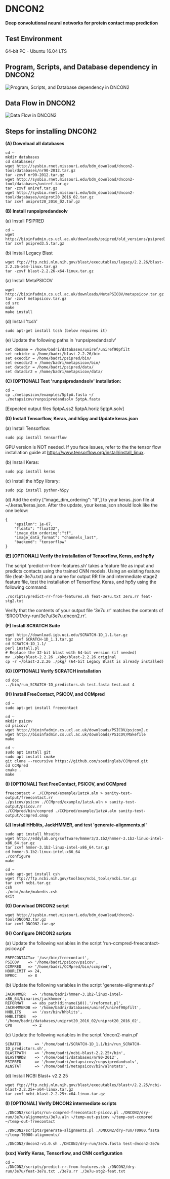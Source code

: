 # DNCON2
**Deep convolutional neural networks for protein contact map prediction**

Test Environment
--------------------------------------------------------------------------------------
64-bit PC - Ubuntu 16.04 LTS

Program, Scripts, and Database dependency in DNCON2
--------------------------------------------------------------------------------------
![Program, Scripts, and Database dependency in DNCON2](https://github.com/multicom-toolbox/DNCON2/blob/master/dependency.PNG)

Data Flow in DNCON2
--------------------------------------------------------------------------------------
![Data Flow in DNCON2](https://github.com/multicom-toolbox/DNCON2/blob/master/dataflow.PNG)


Steps for installing DNCON2
--------------------------------------------------------------------------------------
**(A) Download all databases**  
```
cd ~  
mkdir databases  
cd databases/  
wget http://sysbio.rnet.missouri.edu/bdm_download/dncon2-tool/databases/nr90-2012.tar.gz  
tar -zxvf nr90-2012.tar.gz  
wget http://sysbio.rnet.missouri.edu/bdm_download/dncon2-tool/databases/uniref.tar.gz  
tar -zxvf uniref.tar.gz  
wget http://sysbio.rnet.missouri.edu/bdm_download/dncon2-tool/databases/uniprot20_2016_02.tar.gz  
tar zxvf uniprot20_2016_02.tar.gz  
```

**(B) Install runpsipredandsolv**  

(a) Install PSIPRED
```
cd ~
wget http://bioinfadmin.cs.ucl.ac.uk/downloads/psipred/old_versions/psipred3.5.tar.gz
tar zxvf psipred3.5.tar.gz
```
(b) Install Legacy Blast
```
wget ftp://ftp.ncbi.nlm.nih.gov/blast/executables/legacy/2.2.26/blast-2.2.26-x64-linux.tar.gz
tar -zxvf blast-2.2.26-x64-linux.tar.gz
```
(a) Install MetaPSICOV
```
wget http://bioinfadmin.cs.ucl.ac.uk/downloads/MetaPSICOV/metapsicov.tar.gz
tar -zxvf metapsicov.tar.gz
cd src
make
make install
```
(d) Install 'tcsh'
```
sudo apt-get install tcsh (below requires it)
```
(e) Update the following paths in 'runpsipredandsolv'
```
set dbname = /home/badri/databases/uniref/uniref90pfilt
set ncbidir = /home/badri/blast-2.2.26/bin
set execdir = /home/badri/psipred/bin/
set execdir2 = /home/badri/metapsicov/bin/
set datadir = /home/badri/psipred/data/ 
set datadir2 = /home/badri/metapsicov/data/
```

**(C) [OPTIONAL] Test 'runpsipredandsolv' installation:**  
```
cd ~
cp ./metapsicov/examples/5ptpA.fasta ~/
./metapsicov/runpsipredandsolv 5ptpA.fasta
```
[Expected output files 5ptpA.ss2 5ptpA.horiz 5ptpA.solv]

**(D) Install Tensorflow, Keras, and h5py and Update keras.json**

(a) Install Tensorflow: 
```
sudo pip install tensorflow
```
GPU version is NOT needed. If you face issues, refer to the the tensor flow installation guide at https://www.tensorflow.org/install/install_linux.

(b) Install Keras:
```
sudo pip install keras
```
(c) Install the h5py library:  
```
sudo pip install python-h5py
```

(d) Add the entry [“image_dim_ordering": "tf”,] to your keras..json file at ~/.keras/keras.json. After the update, your keras.json should look like the one below:  
```
{
    "epsilon": 1e-07,
    "floatx": "float32",
    "image_dim_ordering":"tf",
    "image_data_format": "channels_last",
    "backend": "tensorflow"
}
```

**(E) [OPTIONAL] Verify the installation of Tensorflow, Keras, and hp5y**  

The script ‘predict-rr-from-features.sh’ takes a feature file as input and predicts contacts using the trained CNN models. Using an existing feature file (feat-3e7u.txt) and a name for output RR file and intermediate stage2 feature file, test the installation of Tensorflow, Keras, and hp5y using the following command:
```
./scripts/predict-rr-from-features.sh feat-3e7u.txt 3e7u.rr feat-stg2.txt
```
Verify that the contents of your output file ‘3e7u.rr’ matches the contents of ‘$ROOT/dry-run/3e7u/3e7u.dncon2.rr’.

**(F) Install SCRATCH Suite** 
```
wget http://download.igb.uci.edu/SCRATCH-1D_1.1.tar.gz
tar zxvf SCRATCH-1D_1.1.tar.gz
cd SCRATCH-1D_1.1/
perl install.pl
# Replace the 32-bit blast with 64-bit version (if needed)
mv ./pkg/blast-2.2.26 ./pkg/blast-2.2.26.original
cp -r ~/blast-2.2.26 ./pkg/ (64-bit Legacy Blast is already installed)
```

**(G) [OPTIONAL] Verify SCRATCH installation**  
```
cd doc
../bin/run_SCRATCH-1D_predictors.sh test.fasta test.out 4
```

**(H) Install FreeContact, PSICOV, and CCMpred**  
```
cd ~
sudo apt-get install freecontact

cd ~
mkdir psicov
cd psicov/
wget http://bioinfadmin.cs.ucl.ac.uk/downloads/PSICOV/psicov2.c
wget http://bioinfadmin.cs.ucl.ac.uk/downloads/PSICOV/Makefile
make

cd ~
sudo apt install git
sudo apt install cmake
git clone --recursive https://github.com/soedinglab/CCMpred.git
cd CCMpred
cmake .
make
```

**(I) [OPTIONAL] Test FreeContact, PSICOV, and CCMpred**  
```
freecontact < ./CCMpred/example/1atzA.aln > sanity-test-output/freecontact.rr
./psicov/psicov ./CCMpred/example/1atzA.aln > sanity-test-output/psicov.rr
./CCMpred/bin/ccmpred ./CCMpred/example/1atzA.aln sanity-test-output/ccmpred.cmap
```

**(J) Install HHblits, JackHMMER, and test 'generate-alignments.pl'**  
```
sudo apt install hhsuite
wget http://eddylab.org/software/hmmer3/3.1b2/hmmer-3.1b2-linux-intel-x86_64.tar.gz
tar zxvf hmmer-3.1b2-linux-intel-x86_64.tar.gz
cd hmmer-3.1b2-linux-intel-x86_64
./configure
make
```
```
cd ~
sudo apt-get install csh
wget ftp://ftp.ncbi.nih.gov/toolbox/ncbi_tools/ncbi.tar.gz
tar zxvf ncbi.tar.gz
csh
./ncbi/make/makedis.csh
exit
```

**(G) Donwload DNCON2 script**
```
wget http://sysbio.rnet.missouri.edu/bdm_download/dncon2-tool/DNCON2.tar.gz
tar zxvf DNCON2.tar.gz
```

**(H) Configure DNCON2 scripts**  

(a) Update the following variables in the script 'run-ccmpred-freecontact-psicov.pl'
```
FREECONTACT=> '/usr/bin/freecontact',
PSICOV    => '/home/badri/psicov/psicov',
CCMPRED   => '/home/badri/CCMpred/bin/ccmpred',
HOURLIMIT => 24,
NPROC     => 8
```

(b) Update the following variables in the script 'generate-alignments.pl' 
```
JACKHMMER   => '/home/badri/hmmer-3.1b2-linux-intel-x86_64/binaries/jackhmmer',
REFORMAT    => abs_path(dirname($0)).'/reformat.pl',
JACKHMMERDB => '/home/badri/databases/uniref/uniref90pfilt',
HHBLITS     => '/usr/bin/hhblits',
HHBLITSDB   => '/home/badri/databases/uniprot20_2016_02/uniprot20_2016_02',
CPU         => 2
```

(c) Update the following variables in the script 'dncon2-main.pl' 
```
SCRATCH      => '/home/badri/SCRATCH-1D_1.1/bin/run_SCRATCH-1D_predictors.sh',
BLASTPATH    => '/home/badri/ncbi-blast-2.2.25+/bin', 
BLASTNRDB    => '/home/badri/databases/nr90-2012',
PSIPRED      => '/home/badri/metapsicov/runpsipredandsolv',
ALNSTAT      => '/home/badri/metapsicov/bin/alnstats',
```

(d) Install NCBI Blast+ v2.2.25
```
wget ftp://ftp.ncbi.nlm.nih.gov/blast/executables/blast+/2.2.25/ncbi-blast-2.2.25+-x64-linux.tar.gz
tar zxvf ncbi-blast-2.2.25+-x64-linux.tar.gz 
```

**(I) [OPTIONAL] Verify DNCON2 intermediate scripts**
```
./DNCON2/scripts/run-ccmpred-freecontact-psicov.pl ./DNCON2/dry-run/3e7u/alignments/3e7u.aln ~/temp-out-psicov ~/temp-out-ccmpred ~/temp-out-freecontact

./DNCON2/scripts/generate-alignments.pl ./DNCON2/dry-run/T0900.fasta ~/temp-T0900-alignments/

./DNCON2/dncon2-v1.0.sh ./DNCON2/dry-run/3e7u.fasta test-dncon2-3e7u
```

**(xxx) Verify Keras, Tensorflow, and CNN configuration**
```
cd ~
./DNCON2/scripts/predict-rr-from-features.sh ./DNCON2/dry-run/3e7u/feat-3e7u.txt ./3e7u.rr ./3e7u-stg2-feat.txt 
```
